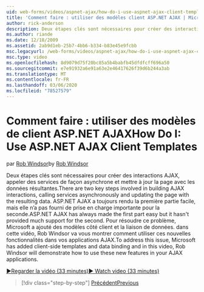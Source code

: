 ```yaml
---
uid: web-forms/videos/aspnet-ajax/how-do-i-use-aspnet-ajax-client-templates
title: 'Comment faire : utiliser des modèles client ASP.NET AJAX | Microsoft Docs'
author: rick-anderson
description: Deux étapes clés sont nécessaires pour créer des interactions AJAX, appeler des services de façon asynchrone et mettre à jour la page avec les données résultantes. ASP.NET AJAX h...
ms.author: riande
ms.date: 12/18/2009
ms.assetid: 2ab9d1eb-25b7-4bb6-b334-b83e45e9fcbb
msc.legacyurl: /web-forms/videos/aspnet-ajax/how-do-i-use-aspnet-ajax-client-templates
msc.type: video
ms.openlocfilehash: 8d9079d75f20bc85a5b4babfb45dfdfcff696a50
ms.sourcegitcommit: e7e91932a6e91a63e2e46417626f39d6b244a3ab
ms.translationtype: MT
ms.contentlocale: fr-FR
ms.lasthandoff: 03/06/2020
ms.locfileid: "78527579"
---
```

# <a name="how-do-i-use-aspnet-ajax-client-templates"></a><span data-ttu-id="65daa-104">Comment faire : utiliser des modèles de client ASP.NET AJAX</span><span class="sxs-lookup"><span data-stu-id="65daa-104">How Do I: Use ASP.NET AJAX Client Templates</span></span>

<span data-ttu-id="65daa-105">par [Rob Windsor](https://twitter.com/robwindsor)</span><span class="sxs-lookup"><span data-stu-id="65daa-105">by [Rob Windsor](https://twitter.com/robwindsor)</span></span>

<span data-ttu-id="65daa-106">Deux étapes clés sont nécessaires pour créer des interactions AJAX, appeler des services de façon asynchrone et mettre à jour la page avec les données résultantes.</span><span class="sxs-lookup"><span data-stu-id="65daa-106">There are two key steps involved in building AJAX interactions, calling services asynchronously and updating the page with the resulting data.</span></span> <span data-ttu-id="65daa-107">ASP.NET AJAX a toujours rendu la première partie facile, mais elle n’a pas fourni de prise en charge importante pour la seconde.</span><span class="sxs-lookup"><span data-stu-id="65daa-107">ASP.NET AJAX has always made the first part easy but it hasn't provided much support for the second.</span></span> <span data-ttu-id="65daa-108">Pour résoudre ce problème, Microsoft a ajouté des modèles côté client et la liaison de données. dans cette vidéo, Rob Windsor va vous montrer comment utiliser ces nouvelles fonctionnalités dans vos applications AJAX.</span><span class="sxs-lookup"><span data-stu-id="65daa-108">To address this issue, Microsoft has added client-side templates and data binding and in this video, Rob Windsor will demonstrate how to use these new features in your AJAX applications.</span></span>

[<span data-ttu-id="65daa-109">&#9654;Regarder la vidéo (33 minutes)</span><span class="sxs-lookup"><span data-stu-id="65daa-109">&#9654; Watch video (33 minutes)</span></span>](https://channel9.msdn.com/Blogs/ASP-NET-Site-Videos/how-do-i-use-aspnet-ajax-client-templates)

> [!div class="step-by-step"]
> [<span data-ttu-id="65daa-110">Précédent</span><span class="sxs-lookup"><span data-stu-id="65daa-110">Previous</span></span>](how-do-i-customize-error-handling-for-the-aspnet-ajax-updatepanel.md)
